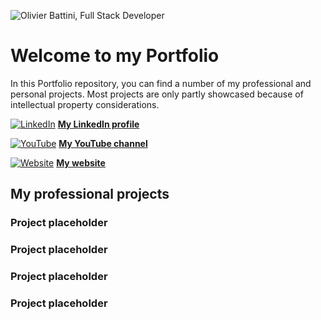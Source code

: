 ![Olivier Battini, Full Stack Developer](./images/BandeauLinkedIn.jpg)

# Welcome to my Portfolio

In this Portfolio repository, you can find a number of my professional and personal projects. Most projects are only partly showcased because of intellectual property considerations.

[![LinkedIn](https://icons.getbootstrap.com/assets/icons/linkedin.svg)](https://www.linkedin.com/in/olivier-battini/)
**[My LinkedIn profile](https://www.linkedin.com/in/olivier-battini/)**

[![YouTube](https://icons.getbootstrap.com/assets/icons/youtube.svg)](https://www.youtube.com/channel/UCRkU7f0aKgiqFCJwBqa1XyQ)
**[My YouTube channel](https://www.youtube.com/channel/UCRkU7f0aKgiqFCJwBqa1XyQ)**

[![Website](https://icons.getbootstrap.com/assets/icons/person-circle.svg)](https://olivierbattini.fr)
**[My website](https://olivierbattini.fr)**

## My professional projects

### Project placeholder

### Project placeholder

### Project placeholder

### Project placeholder
